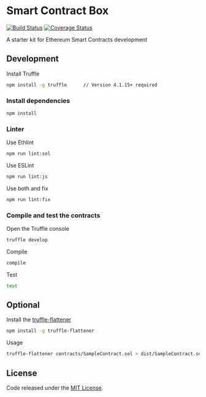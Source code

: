 # Smart Contract Box

[![Build Status](https://travis-ci.org/vittominacori/solidity-starter-kit.svg?branch=master)](https://travis-ci.org/vittominacori/solidity-starter-kit) 
[![Coverage Status](https://coveralls.io/repos/github/vittominacori/solidity-starter-kit/badge.svg)](https://coveralls.io/github/vittominacori/solidity-starter-kit)


A starter kit for Ethereum Smart Contracts development


## Development

Install Truffle

```bash
npm install -g truffle      // Version 4.1.15+ required
```

### Install dependencies

```bash
npm install
```

### Linter

Use Ethlint

```bash
npm run lint:sol
```

Use ESLint

```bash
npm run lint:js
```

Use both and fix

```bash
npm run lint:fix
```

### Compile and test the contracts
 
Open the Truffle console

```bash
truffle develop
```

Compile 

```bash
compile 
```

Test

```bash
test
```

## Optional

Install the [truffle-flattener](https://github.com/alcuadrado/truffle-flattener)

```bash
npm install -g truffle-flattener
```

Usage 

```bash
truffle-flattener contracts/SampleContract.sol > dist/SampleContract.sol
```

## License

Code released under the [MIT License](https://github.com/vittominacori/solidity-starter-kit/blob/master/LICENSE).
